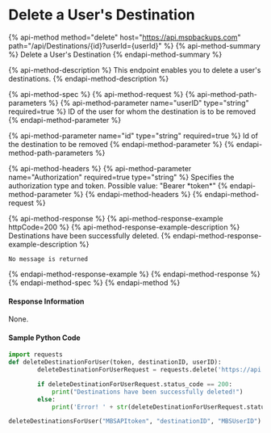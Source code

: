 # Delete a User's Destination

{% api-method method="delete" host="https://api.mspbackups.com" path="/api/Destinations/{id}?userId={userId}" %}
{% api-method-summary %}
Delete a User's Destination
{% endapi-method-summary %}

{% api-method-description %}
This endpoint enables you to delete a user's destinations.
{% endapi-method-description %}

{% api-method-spec %}
{% api-method-request %}
{% api-method-path-parameters %}
{% api-method-parameter name="userID" type="string" required=true %}
ID of the user for whom the destination is to be removed
{% endapi-method-parameter %}

{% api-method-parameter name="id" type="string" required=true %}
Id of the destination to be removed
{% endapi-method-parameter %}
{% endapi-method-path-parameters %}

{% api-method-headers %}
{% api-method-parameter name="Authorization" required=true type="string" %}
Specifies the authorization type and token. Possible value: "Bearer \*token\*"
{% endapi-method-parameter %}
{% endapi-method-headers %}
{% endapi-method-request %}

{% api-method-response %}
{% api-method-response-example httpCode=200 %}
{% api-method-response-example-description %}
Destinations have been successfully deleted. 
{% endapi-method-response-example-description %}

```
No message is returned
```
{% endapi-method-response-example %}
{% endapi-method-response %}
{% endapi-method-spec %}
{% endapi-method %}

#### Response Information

None.

#### Sample Python Code

```python
import requests
def deleteDestinationForUser(token, destinationID, userID):
		deleteDestinationForUserRequest = requests.delete('https://api.mspbackups.com/api/Destinations/' + destinationID + '?userId=' + userID, headers = { "Authorization": "Bearer " + token})

		if deleteDestinationForUserRequest.status_code == 200:
			print("Destinations have been successfully deleted!")
		else:
			print('Error! ' + str(deleteDestinationForUserRequest.status_code))

deleteDestinationsForUser("MBSAPItoken", "destinationID", "MBSUserID")
```

